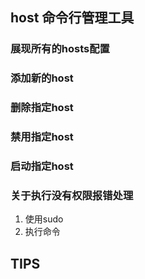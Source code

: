 ## host 命令行管理工具

### 展现所有的hosts配置

### 添加新的host

### 删除指定host

### 禁用指定host

### 启动指定host

### 关于执行没有权限报错处理
1. 使用sudo
2. 执行命令
## TIPS


